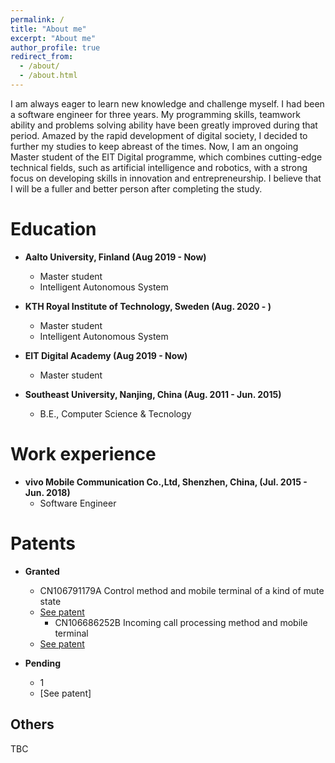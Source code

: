 ```yaml
---
permalink: /
title: "About me"
excerpt: "About me"
author_profile: true
redirect_from: 
  - /about/
  - /about.html
---
```


I am always eager to learn new knowledge and challenge myself. I had been a software engineer for three years. My programming skills, teamwork ability and problems solving ability have been greatly improved during that period. Amazed by the rapid development of digital society, I decided to further my studies to keep abreast of the times. Now, I am an ongoing Master student of the EIT Digital programme, which combines cutting-edge technical fields, such as artificial intelligence and robotics, with a strong focus on developing skills in innovation and entrepreneurship. I believe that I will be a fuller and better person after completing the study.

Education
======
* **Aalto University, Finland (Aug 2019 - Now)**
	* Master student
  * Intelligent Autonomous System
  
* **KTH Royal Institute of Technology, Sweden (Aug. 2020 - )**
	* Master student
	* Intelligent Autonomous System
  
* **EIT Digital Academy (Aug 2019 - Now)**
	* Master student
  
*  **Southeast University, Nanjing, China (Aug. 2011 - Jun. 2015)**
	* B.E., Computer Science & Tecnology

Work experience
======
* **vivo Mobile Communication Co.,Ltd, Shenzhen, China, (Jul. 2015 - Jun. 2018)**
	* Software Engineer

Patents
======
* **Granted**
	* CN106791179A Control method and mobile terminal of a kind of mute state
  * [See patent](https://worldwide.espacenet.com/patent/search/family/058944602/publication/CN106791179A?q=CN106791179A&called_by=epo.org)
  	* CN106686252B Incoming call processing method and mobile terminal
  * [See patent](https://worldwide.espacenet.com/patent/search/family/058861401/publication/CN106686252A?q=CN106686252B&called_by=epo.org)
  
* **Pending**
	* 1
  * [See patent]
  
Others
------
TBC
